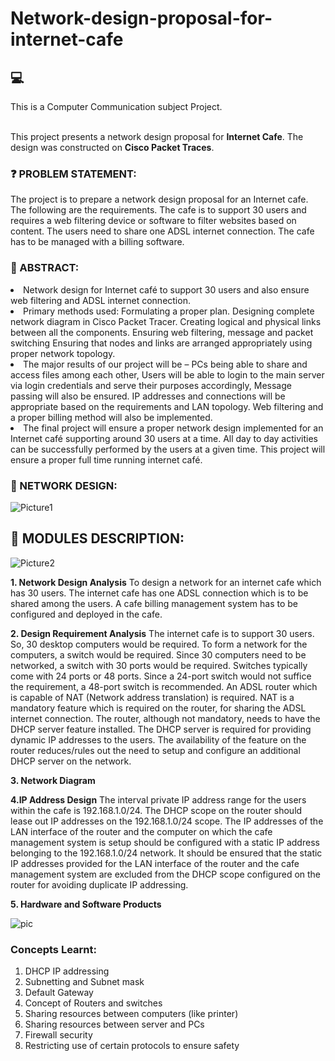 # Network-design-proposal-for-internet-cafe

## :computer:
<p>This is a Computer Communication subject Project.</p>
<br>
This project presents a network design proposal for <b>Internet Cafe</b>. 
The design was constructed on <b>Cisco Packet Traces</b>. 
<br>

### :question: PROBLEM STATEMENT:
<p> The project is to prepare a network design proposal for an Internet cafe. 
The following are the requirements. The cafe is to support 30 users and requires a web filtering device or software to filter websites based on content.
The users need to share one ADSL internet connection. The cafe has to be managed with a billing software. </p>
 
 ### :book: ABSTRACT:
 <li>
 Network design for Internet café to support 30 users and also ensure web filtering and ADSL internet connection.</li>
<li>Primary methods used:
                       Formulating a proper plan.
                       Designing complete network diagram in Cisco Packet Tracer.
                       Creating logical and physical links between all the components.
                       Ensuring web filtering, message and packet switching
                       Ensuring that nodes and links are arranged appropriately using proper network topology. </li>

<li>The major results of our project will be – PCs being able to share and access files among each other, Users will be able to login to the main server via login credentials and serve their purposes accordingly, Message passing will also be ensured. IP addresses and connections will be appropriate based on the requirements and LAN topology. Web filtering and a proper billing method will also be implemented. </li>

<li> The final project will ensure a proper network design implemented for an Internet café supporting around 30 users at a time. All day to day activities can be successfully performed by the users at a given time. This project will ensure a proper full time running internet café.
</li>

### :electric_plug: NETWORK DESIGN:

![Picture1](https://user-images.githubusercontent.com/85094341/193050397-6e03e1b8-b0ed-4ea4-8ff2-a3903ba729fd.png)

## :scroll: MODULES DESCRIPTION: 

![Picture2](https://user-images.githubusercontent.com/85094341/193050963-8c6bf5d1-129b-4e86-8a47-d3011f27198e.png)

<b>1. Network Design Analysis</b>
To design a network for an internet cafe which has 30 users. The internet cafe has one ADSL connection which is to be shared among the users. A cafe billing management system has to be configured and deployed in the cafe.

<b>2. Design Requirement Analysis</b>
   The internet cafe is to support 30 users. So, 30 desktop computers would be required. To form a network for the computers, a switch would be required.
   Since 30 computers need to be networked, a switch with 30 ports would be required. Switches typically come with 24 ports or 48 ports. Since a 24-port switch        would not suffice the requirement, a 48-port switch is recommended.
   An ADSL router which is capable of NAT (Network address translation) is required. NAT is a mandatory feature which is required on the router, for sharing the        ADSL internet connection.
   The router, although not mandatory, needs to have the DHCP server feature installed. The DHCP server is required for providing dynamic IP addresses to the          users. 
   The availability of the feature on the router reduces/rules out the need to setup and configure an additional DHCP server on the network.

<b>3. Network Diagram </b>

<b>4.IP Address Design</b>
     The interval private IP address range for the users within the cafe is 192.168.1.0/24.
     The DHCP scope on the router should lease out IP addresses on the 192.168.1.0/24 scope.
     The IP addresses of the LAN interface of the router and the computer on which the cafe management system is setup should be configured with a static IP address      belonging to the 192.168.1.0/24 network.
     It should be ensured that the static IP addresses provided for the LAN interface of the router and the cafe management system are excluded from the DHCP scope      configured on the router for avoiding duplicate IP addressing.

<b>5. Hardware and Software Products</b>

![pic](https://user-images.githubusercontent.com/85094341/193053791-822f9398-7d52-4d9d-be17-27414e3c783a.png)



### Concepts Learnt:
1. DHCP IP addressing
2. Subnetting and Subnet mask
3. Default Gateway
4. Concept of Routers and switches
5. Sharing resources between computers (like printer)
6. Sharing resources between server and PCs
7. Firewall security
8. Restricting use of certain protocols to ensure safety





